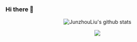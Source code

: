 ### Hi there 👋

<!--
**JunzhouLiu/JunzhouLiu** is a ✨ _special_ ✨ repository because its `README.md` (this file) appears on your GitHub profile.

Here are some ideas to get you started:

- 🔭 I’m currently working on ...
- 🌱 I’m currently learning Golang/Spring
- 👯 I’m looking to collaborate on ...
- 🤔 I’m looking for help with ...
- 💬 Ask me about ...
- 📫 How to reach me: ...
- 😄 Pronouns: ...
- ⚡ Fun fact: ...
-->

<div align="center"> 
  
![JunzhouLiu's github stats](https://github-readme-stats-phi-cyan.vercel.app/api?username=JunzhouLiu&show_icons=true)

<a href="https://github.com/JunzhouLiu/BILIBILI-HELPER">
  <img align="center" src="https://https://github-readme-stats-phi-cyan.vercel.app/api/pin/?username=JunzhouLiu&repo=BILIBILI-HELPER" />
</a>
</div>
